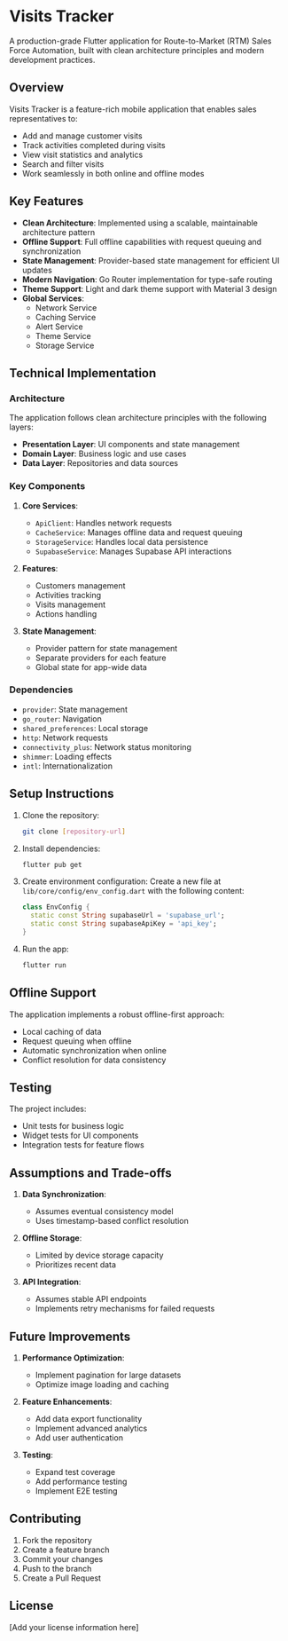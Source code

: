 # Visits Tracker

A production-grade Flutter application for Route-to-Market (RTM) Sales Force Automation, built with clean architecture principles and modern development practices.

## Overview

Visits Tracker is a feature-rich mobile application that enables sales representatives to:

- Add and manage customer visits
- Track activities completed during visits
- View visit statistics and analytics
- Search and filter visits
- Work seamlessly in both online and offline modes

## Key Features

- **Clean Architecture**: Implemented using a scalable, maintainable architecture pattern
- **Offline Support**: Full offline capabilities with request queuing and synchronization
- **State Management**: Provider-based state management for efficient UI updates
- **Modern Navigation**: Go Router implementation for type-safe routing
- **Theme Support**: Light and dark theme support with Material 3 design
- **Global Services**:
  - Network Service
  - Caching Service
  - Alert Service
  - Theme Service
  - Storage Service

## Technical Implementation

### Architecture

The application follows clean architecture principles with the following layers:

- **Presentation Layer**: UI components and state management
- **Domain Layer**: Business logic and use cases
- **Data Layer**: Repositories and data sources

### Key Components

1. **Core Services**:

   - `ApiClient`: Handles network requests
   - `CacheService`: Manages offline data and request queuing
   - `StorageService`: Handles local data persistence
   - `SupabaseService`: Manages Supabase API interactions

2. **Features**:

   - Customers management
   - Activities tracking
   - Visits management
   - Actions handling

3. **State Management**:
   - Provider pattern for state management
   - Separate providers for each feature
   - Global state for app-wide data

### Dependencies

- `provider`: State management
- `go_router`: Navigation
- `shared_preferences`: Local storage
- `http`: Network requests
- `connectivity_plus`: Network status monitoring
- `shimmer`: Loading effects
- `intl`: Internationalization

## Setup Instructions

1. Clone the repository:

   ```bash
   git clone [repository-url]
   ```

2. Install dependencies:

   ```bash
   flutter pub get
   ```

3. Create environment configuration:
   Create a new file at `lib/core/config/env_config.dart` with the following content:

   ```dart
   class EnvConfig {
     static const String supabaseUrl = 'supabase_url';
     static const String supabaseApiKey = 'api_key';
   }
   ```

4. Run the app:
   ```bash
   flutter run
   ```

## Offline Support

The application implements a robust offline-first approach:

- Local caching of data
- Request queuing when offline
- Automatic synchronization when online
- Conflict resolution for data consistency

## Testing

The project includes:

- Unit tests for business logic
- Widget tests for UI components
- Integration tests for feature flows

## Assumptions and Trade-offs

1. **Data Synchronization**:

   - Assumes eventual consistency model
   - Uses timestamp-based conflict resolution

2. **Offline Storage**:

   - Limited by device storage capacity
   - Prioritizes recent data

3. **API Integration**:
   - Assumes stable API endpoints
   - Implements retry mechanisms for failed requests

## Future Improvements

1. **Performance Optimization**:

   - Implement pagination for large datasets
   - Optimize image loading and caching

2. **Feature Enhancements**:

   - Add data export functionality
   - Implement advanced analytics
   - Add user authentication

3. **Testing**:
   - Expand test coverage
   - Add performance testing
   - Implement E2E testing

## Contributing

1. Fork the repository
2. Create a feature branch
3. Commit your changes
4. Push to the branch
5. Create a Pull Request

## License

[Add your license information here]
